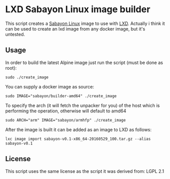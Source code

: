 
# LXD Sabayon Linux image builder

This script creates a [Sabayon Linux](https://sabayonlinux.org) image to use with [LXD](https://linuxcontainers.org/lxd/).
Actually i think it can be used to create an lxd image from any docker image, but it's untested.

## Usage

In order to build the latest Alpine image just run the script (must be done
as root):

    sudo ./create_image

You can supply a docker image as source:

    sudo IMAGE="sabayon/builder-amd64" ./create_image

To specify the arch (it will fetch the unpacker for you) of the host which is performing the operation, otherwise will default to amd64

    sudo ARCH="arm" IMAGE="sabayon/armhfp" ./create_image

After the image is built it can be added as an image to LXD as follows:

    lxc image import sabayon-v0.1-x86_64-20160529_100.tar.gz --alias sabayon-v0.1


## License

This script uses the same license as the script it was derived from: LGPL 2.1
